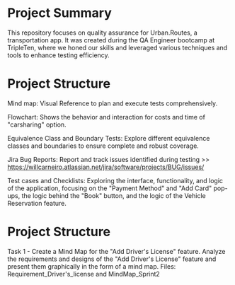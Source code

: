 # Project Summary

This repository focuses on quality assurance for Urban.Routes, a transportation app. It was created during the QA Engineer bootcamp at
TripleTen, where we honed our skills and leveraged various techniques and tools to enhance testing efficiency.

# Project Structure

Mind map: Visual Reference to plan and execute tests comprehensively.

Flowchart: Shows the behavior and interaction for costs and time of "carsharing" option.

Equivalence Class and Boundary Tests: Explore different equivalence classes and boundaries to ensure complete and robust coverage.

Jira Bug Reports: Report and track issues identified during testing >> https://willcarneiro.atlassian.net/jira/software/projects/BUG/issues/

Test cases and Checklists: Exploring the interface, functionality, and logic of the application, focusing on the "Payment Method" and "Add Card" pop-ups, the logic behind the "Book" button, and the logic of the Vehicle Reservation feature.

# Project Structure

Task 1 - Create a Mind Map for the "Add Driver's License" feature. Analyze the requirements and designs of the "Add Driver's License" feature and present them graphically in the form of a mind map. 
Files: Requirement_Driver's_license and MindMap_Sprint2


 

